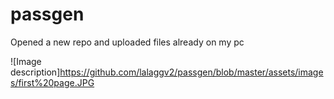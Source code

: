 # passgen

Opened a new repo and uploaded files already on my pc

![Image description]https://github.com/lalaggv2/passgen/blob/master/assets/images/first%20page.JPG


